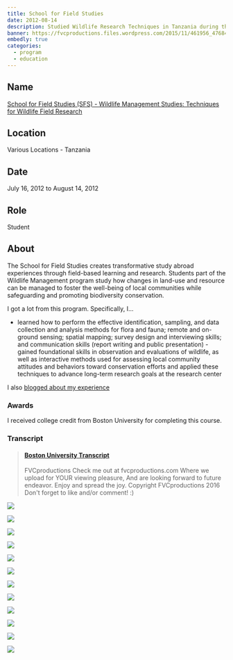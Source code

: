```yaml
---
title: School for Field Studies
date: 2012-08-14
description: Studied Wildlife Research Techniques in Tanzania during the summer of 2012.
banner: https://fvcproductions.files.wordpress.com/2015/11/461956_476846202328099_271376704_o.jpg
embedly: true
categories:
  - program
  - education
---
```


## Name

<a title="SFS" href="https://www.fieldstudies.org/eastafrica" target="_blank" rel="noopener">School for Field Studies (SFS) - Wildlife Management Studies: Techniques for Wildlife Field Research</a>

## Location

Various Locations - Tanzania

## Date

July 16, 2012 to August 14, 2012

## Role

Student

## About

The School for Field Studies creates transformative study abroad experiences through field-based learning and research. Students part of the Wildlife Management program study how changes in land-use and resource can be managed to foster the well-being of local communities while safeguarding and promoting biodiversity conservation.

I got a lot from this program. Specifically, I...

* learned how to perform the effective identification, sampling, and data collection and analysis methods for flora and fauna; remote and on-ground sensing; spatial mapping; survey design and interviewing skills; and communication skills (report writing and public presentation) - gained foundational skills in observation and evaluations of wildlife, as well as interactive methods used for assessing local community attitudes and behaviors toward conservation efforts and applied these techniques to advance long-term research goals at the research center

I also <a href="https://fvcproductions.com/2013/07/28/blog-post-from-tanzania/" target="_blank" rel="noopener">blogged about my experience</a>

### Awards

I received college credit from Boston University for completing this course.

### Transcript

<blockquote class="embedly-card"><h4><a href="https://www.scribd.com/doc/313099732/Boston-University-Transcript">Boston University Transcript</a></h4><p>FVCproductions Check me out at fvcproductions.com Where we upload for YOUR viewing pleasure, And are looking forward to future endeavor. Enjoy and spread the joy. Copyright FVCproductions 2016 Don't forget to like and/or comment! :)</p></blockquote>

![](https://fvcproductions.files.wordpress.com/2015/11/323071_476875508991835_1185245848_o.jpg?w=517&h=342&zoom=2)

![](https://fvcproductions.files.wordpress.com/2015/11/img_0146.jpg?w=225&h=169&zoom=2)

![](https://fvcproductions.files.wordpress.com/2015/11/461956_476846202328099_271376704_o.jpg?w=225&h=169&zoom=2)

![](https://fvcproductions.files.wordpress.com/2015/11/599336_10151111795034456_946669947_n.jpg?w=315&h=210&zoom=2)

![](https://fvcproductions.files.wordpress.com/2015/11/the-crater.jpg?w=427&h=210&zoom=2)

![](https://fvcproductions.files.wordpress.com/2015/11/dscf5534.jpg?w=235&h=176&zoom=2)

![](https://fvcproductions.files.wordpress.com/2015/11/dscf5267.jpg?w=235&h=157&zoom=2)

![](https://fvcproductions.files.wordpress.com/2015/11/dsc_9569.jpg?w=507&h=337&zoom=2)

![](https://fvcproductions.files.wordpress.com/2015/11/dscf5097.jpg?w=178&h=133&zoom=2)

![](https://fvcproductions.files.wordpress.com/2015/11/403998_10151001701941363_1690786442_n.jpg?w=178&h=133&zoom=2)

![](https://fvcproductions.files.wordpress.com/2015/11/dscf5448.jpg?w=200&h=133&zoom=2)

![](https://fvcproductions.files.wordpress.com/2015/11/img_0967.jpg?w=178&h=133&zoom=2)
